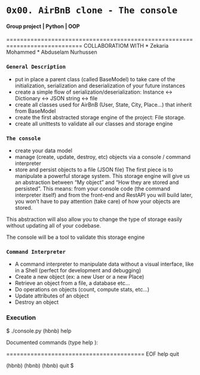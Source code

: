 #	`0x00. AirBnB clone - The console`


#### Group project | Python | OOP

============================================================================
	COLLABORATIOM WITH
		* Zekaria Mohammed
		* Abduselam Nurhussen

### `General Description`

* put in place a parent class (called BaseModel) to take care of the initialization, serialization and deserialization of your future instances
* create a simple flow of serialization/deserialization: Instance <-> Dictionary <-> JSON string <-> file
* create all classes used for AirBnB (User, State, City, Place…) that inherit from BaseModel
* create the first abstracted storage engine of the project: File storage.
* create all unittests to validate all our classes and storage engine

### `The console`

* create your data model
* manage (create, update, destroy, etc) objects via a console / command interpreter
* store and persist objects to a file (JSON file)
The first piece is to manipulate a powerful storage system. This storage engine will give us an abstraction between “My object” and “How they are stored and persisted”. This means: from your console code (the command interpreter itself) and from the front-end and RestAPI you will build later, you won’t have to pay attention (take care) of how your objects are stored.

This abstraction will also allow you to change the type of storage easily without updating all of your codebase.

The console will be a tool to validate this storage engine

### `Command Interpreter`

* A command interpreter to manipulate data without a visual interface, like in a Shell (perfect for development and debugging)
* Create a new object (ex: a new User or a new Place)
* Retrieve an object from a file, a database etc…
* Do operations on objects (count, compute stats, etc…)
* Update attributes of an object
* Destroy an object

### Execution

$ ./console.py
(hbnb) help

Documented commands (type help <topic>):

========================================
EOF  help  quit

(hbnb) 
(hbnb) 
(hbnb) quit
$
